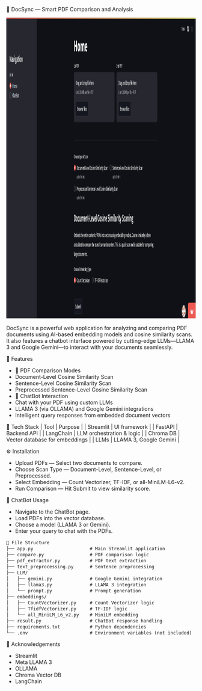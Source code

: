 

📘 DocSync — Smart PDF Comparison and Analysis
 <p align="center">
  <img src="DocSync.png" alt="Project Image" width="1300" height="800"/>
</p>

DocSync is a powerful web application for analyzing and comparing PDF documents using AI-based embedding models and cosine similarity scans. It also features a chatbot interface powered by cutting-edge LLMs—LLAMA 3 and Google Gemini—to interact with your documents seamlessly.

🚀 Features
- 🧠 PDF Comparison Modes
- Document-Level Cosine Similarity Scan
- Sentence-Level Cosine Similarity Scan
- Preprocessed Sentence-Level Cosine Similarity Scan
- 🤖 ChatBot Interaction
- Chat with your PDF using custom LLMs
- LLAMA 3 (via OLLAMA) and Google Gemini integrations
- Intelligent query responses from embedded document vectors

🔧 Tech Stack
| Tool | Purpose | 
| Streamlit | UI framework | 
| FastAPI | Backend API | 
| LangChain | LLM orchestration & logic | 
| Chroma DB | Vector database for embeddings | 
| LLMs | LLAMA 3, Google Gemini | 



⚙️ Installation
- Upload PDFs — Select two documents to compare.
- Choose Scan Type — Document-Level, Sentence-Level, or Preprocessed.
- Select Embedding — Count Vectorizer, TF-IDF, or all-MiniLM-L6-v2.
- Run Comparison — Hit Submit to view similarity score.

💬 ChatBot Usage
- Navigate to the ChatBot page.
- Load PDFs into the vector database.
- Choose a model (LLAMA 3 or Gemini).
- Enter your query to chat with the PDFs.
```
📁 File Structure
├── app.py                     # Main Streamlit application
├── compare.py                 # PDF comparison logic
├── pdf_extractor.py           # PDF text extraction
├── text_preprocessing.py      # Sentence preprocessing
├── LLM/
│   ├── gemini.py              # Google Gemini integration
│   ├── llama3.py              # LLAMA 3 integration
│   └── prompt.py              # Prompt generation
├── embeddings/
│   ├── CountVectorizer.py     # Count Vectorizer logic
│   ├── TfidfVectorizer.py     # TF-IDF logic
│   └── all_MiniLM_L6_v2.py    # MiniLM embedding
├── result.py                  # ChatBot response handling
├── requirements.txt           # Python dependencies
└── .env                       # Environment variables (not included)

```

🙏 Acknowledgements
- Streamlit
- Meta LLAMA 3
- OLLAMA
- Chroma Vector DB
- LangChain


